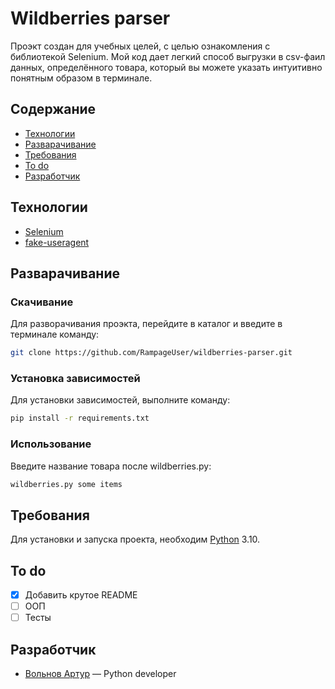 # Wildberries parser
Проэкт создан для учебных целей, с целью ознакомления с библиотекой Selenium.
Мой код дает легкий способ выгрузки в csv-фаил данных, определённого товара, который вы можете указать интуитивно понятным образом в терминале. 

## Содержание
- [Технологии](#технологии)
- [Разварачивание](#разварачивание)
- [Требования](#требования)
- [To do](#to-do)
- [Разработчик](#разработчик)

## Технологии
- [Selenium](https://www.selenium.dev/documentation/webdriver/)
- [fake-useragent](https://pypi.org/project/fake-useragent/)

## Разварачивание

### Скачивание
Для разворачивания проэкта, перейдите в каталог и введите в терминале команду:
```bash
git clone https://github.com/RampageUser/wildberries-parser.git
```

### Установка зависимостей
Для установки зависимостей, выполните команду:
```bash
pip install -r requirements.txt
```

### Использование
Введите название товара после wildberries.py:
```python
wildberries.py some items
```

## Требования
Для установки и запуска проекта, необходим [Python](https://www.python.org/) 3.10.


## To do
- [x] Добавить крутое README
- [ ] ООП
- [ ] Тесты

## Разработчик

- [Вольнов Артур](https://t.me/VolnovRampage) — Python developer
